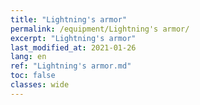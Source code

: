 ```yaml
---
title: "Lightning's armor"
permalink: /equipment/Lightning's armor/
excerpt: "Lightning's armor"
last_modified_at: 2021-01-26
lang: en
ref: "Lightning's armor.md"
toc: false
classes: wide
---
```


